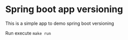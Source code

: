 # Spring boot app versioning

This is a simple app to demo spring boot versioning

Run execute `make run`
